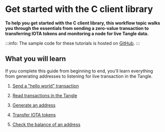 # Get started with the C client library

**To help you get started with the C client library, this workflow topic walks you through the essentials from sending a zero-value transaction to transferring IOTA tokens and monitoring a node for live Tangle data.**

:::info:
The sample code for these tutorials is hosted on [GitHub](https://github.com/iota-community/c-iota-workshop).
:::

## What you will learn

If you complete this guide from beginning to end, you'll learn everything from generating addresses to listening for live transaction in the Tangle.

1. [Send a "hello world" transaction](../c/send-your-first-bundle.md)

2. [Read transactions in the Tangle](../c/read-transactions.md)

3. [Generate an address](../c/generate-an-address.md)

4. [Transfer IOTA tokens](../c/transfer-iota-tokens.md)

5. [Check the balance of an address](../c/check-balance.md)